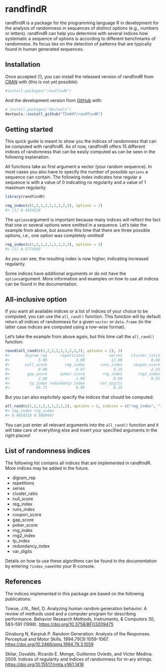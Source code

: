 
# randfindR

randfindR is a package for the programming language R in development for
the analysis of randomness in sequences of distinct options (e.g.,
numbers or letters). randfindR can help you determine with several
indices how systematic a sequence of options is according to different
benchmarks of randomness. Its focus lies on the detection of patterns
that are typically found in human generated sequences.

## Installation

Once accepted (!), you can install the released version of randfindR
from [CRAN](https://CRAN.R-project.org) with (this is not yet possible):

``` r
#install.packages("randfindR")
```

And the development version from [GitHub](https://github.com/) with:

``` r
# install.packages("devtools")
devtools::install_github("TImA97/randfindR")
```

## Getting started

This quick guide is meant to show you the indices of randomness that can
be computed with randfindR. As of now, randfindR offers 15 different
indices of randomness that can be easily computed as can be seen in the
following explanation.

All functions take as first argument a vector (your random sequence). In
most cases you also have to specify the number of possible `options` a
sequence can contain. The following index indicates how regular a
sequence is with a value of 0 indicating no regularity and a value of 1
maximum regularity.

``` r
library(randfindR)

reg_index(c(1,2,1,2,1,1,2,2,2), options = 2)
#> [1] 0.4654518
```

The `options`argument is important because many indices will reflect the
fact that one or several options were omitted in a sequence. Let’s take
the example from above, but assume this time that there are three
possible options, i.e., one option was completely omitted!

``` r
reg_index(c(1,2,1,2,1,1,2,2,2), options = 3)
#> [1] 0.5773503
```

As you can see, the resulting index is now higher, indicating increased
regularity.

Some indices have additional arguments or do not have the
`options`argument. More information and examples on how to use all
indices can be found in the documentation.

## All-inclusive option

If you want all available indices or a list of indices of your choice to
be computed, you can use the `all_rand()` function. This function will
by default return all indices of randomness for a given `vector` or
`data.frame` (in the latter case indices are computed using a row-wise
format).

Let’s take the example from above again, but this time call the
`all_rand()` function:

``` r
round(all_rand(c(1,2,1,2,1,1,2,2,2), options = 2), 2)
#>       digram_rep      repetitions           series    cluster_ratio 
#>             5.00             3.00            12.00             0.69 
#>       null_score        reg_index       runs_index     coupon_score 
#>             0.00             0.47             0.25             2.33 
#>        gap_score      poker_score        rng_index       rng2_index 
#>             2.00             1.00             0.59             0.55 
#>         tp_index redundancy_index       var_digits 
#>            85.71             0.89             0.25
```

But you can also explicitely specify the indices that should be
computed:

``` r
all_rand(c(1,2,1,2,1,1,2,2,2), options = 2, indices = c("reg_index", "rng_index"))
#> reg_index rng_index 
#> 0.4654518 0.5869447
```

You can just enter all relevant arguments into the `all_rand()` function
and it will take care of everything else and insert your specified
arguments in the right places!

## List of randomness indices

The following list contains all indices that are implemented in
randfindR. More indices may be added in the future.

-   digram_rep
-   repetitions
-   series
-   cluster_ratio
-   null_score
-   reg_index
-   runs_index
-   coupon_score
-   gap_score
-   poker_score
-   rng_index
-   rng2_index
-   tp_index
-   redundancy_index
-   var_digits

Details on how to use these algorithms can be found in the documentation
by entering `?index_name`into your R-console.

## References

The indices implemented in this package are based on the following
publications:

Towse, J.N., Neil, D. Analyzing human random generation behavior: A
review of methods used and a computer program for describing
performance. Behavior Research Methods, Instruments, & Computers 30,
583–591 (1998). <https://doi.org/10.3758/BF03209475>

Ginsburg N, Karpiuk P. Random Generation: Analysis of the Responses.
Perceptual and Motor Skills. 1994;79(3):1059-1067.
<https://doi.org/10.2466/pms.1994.79.3.1059>

Skliar, Osvaldo, Ricardo E. Monge, Guillermo Oviedo, and Víctor Medina.
2009. Indices of regularity and indices of randomness for m-ary strings.
<https://doi.org/10.15517/rmta.v16i1.1418>
